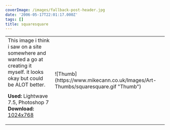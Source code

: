 ```yaml
---
coverImage: /images/fallback-post-header.jpg
date: '2006-05-17T22:01:17.000Z'
tags: []
title: squaresquare
---
```


<table width="100%" cellspacing="0" cellpadding="0" border="0">
<tr>
<td>This image i think i saw on a site somewhere and wanted a go at creating it myself. it looks okay but could be ALOT better.

<span style="font-weight: bold">Used:</span> Lightwave 7.5, Photoshop 7
<span style="font-weight: bold">Download:</span> [1024x768](https://www.mikecann.co.uk/Images/Art-Full/squaresquare.jpg)</td>

<td>![Thumb](https://www.mikecann.co.uk/Images/Art-Thumbs/squaresquare.gif "Thumb")</td>
</tr>
</table>
